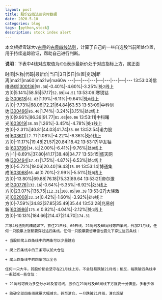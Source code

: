 ```yaml
---
layout: post
title: 股价四线法则实时数据
date: 2020-5-10
categories: blog
tags: [python,stock]
description: stock index alert
---
```



本文根据雪球大v[古泉](https://xueqiu.com/u/7148646888)的[古泉四线法则](https://xueqiu.com/7148646888/130498192)，计算了自己的一些自选股当前所处位置，用于持续追踪验证，帮助自己进行判断。

**说明**：下表中4线对应取值为`红色`表示最新价处于对应指标上方，属正面

时间|名称|代码|最新价|当日|3日|5日|位置|变动|距离|ma21|ma60|ma21w|ma60w
---|---|---|---|---|---|---|---|---
13:53:03|信维通信|[300136](https://xueqiu.com/S/SZ300136)|`55.38`|-0.40%|-4.60%|-3.25%|处`2`线上方|0|5.14%|58.55|57.17|`52.89`|`44.51`
13:53:06|寒锐钴业|[300618](https://xueqiu.com/S/SZ300618)|`61.83`|1.19%|-6.11%|-9.64%|处`0`线上方|0|-7.73%|68.06|72.21|64.84|63.53
13:53:09|中科创达|[300496](https://xueqiu.com/S/SZ300496)|`85.46`|1.74%|-3.24%|3.15%|处`2`线上方|0|9.96%|86.36|91.77|`81.03`|`60.06`
13:53:11|中科曙光|[603019](https://xueqiu.com/S/SH603019)|`38.55`|1.26%|-3.45%|-4.78%|处`1`线上方|0|-2.31%|40.81|44.03|41.74|`33.06`
13:52:54|诺力股份|[603611](https://xueqiu.com/S/SH603611)|`17.77`|1.08%|-4.22%|-6.36%|处`0`线上方|0|-11.17%|19.48|21.57|20.84|18.42
13:53:17|华友钴业|[603799](https://xueqiu.com/S/SH603799)|`34.61`|2.00%|-6.41%|-9.76%|处`0`线上方|-1|-8.69%|37.80|41.17|38.48|34.77
13:53:15|盛天网络|[300494](https://xueqiu.com/S/SZ300494)|`17.47`|1.75%|-4.87%|-6.53%|处`1`线上方|0|-5.72%|19.06|20.40|19.43|`15.89`
13:53:14|博通集成|[603068](https://xueqiu.com/S/SH603068)|`66.48`|0.70%|-2.99%|-5.51%|处`0`线上方|0|-13.80%|69.88|76.18|75.33|89.64
13:53:21|帝尔激光|[300776](https://xueqiu.com/S/SZ300776)|`132.16`|-0.64%|-5.35%|-6.92%|处`3`线上方|0|23.07%|135.75|`112.31`|`100.85`|`90.38`
13:53:27|大族激光|[002008](https://xueqiu.com/S/SZ002008)|`33.14`|0.42%|-1.60%|-3.92%|处`0`线上方|0|-7.59%|34.82|37.85|35.49|35.44
13:53:28|兆易创新|[603986](https://xueqiu.com/S/SH603986)|`175.6`|0.92%|-4.04%|-2.12%|处`1`线上方|0|-10.13%|184.66|214.47|214.70|`174.31`

```
古泉4线法则的精髓如下。抓住21日线、60日线、21周线及60周线等四条线，外加21月线，任何一只股票上涨都要穿过这四条线，任何一只股票要想爆雷也要先下穿过这四条线：

+ 当股价爬上四条线中的两条可以少量建仓

+ 爬上四条线中的三条可以加大仓位

+ 爬上四条线中的四条可以全仓

任何一只大牛，其股价都会坚守在21月线上方，不会轻易跌破21月线；相反，每跌破四条线中一条就减一些仓位：

+ 21周线可做为多空分水岭及警戒线，股价在21周线及60周线下方就要十分慎重，多看少做

+ 跌破全部四条线就要大幅减仓，甚至清仓，一旦跌破21月线，清仓观望
```